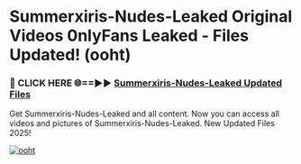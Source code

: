 # Summerxiris-Nudes-Leaked Original Videos 0nlyFans Leaked - Files Updated! (ooht)

<h3>🔴 CLICK HERE 🌐==►► <a href="https://tinyurl.com/4mcuefdz" rel="nofollow">Summerxiris-Nudes-Leaked Updated Files</a></h3>

Get Summerxiris-Nudes-Leaked and all content. Now you can access all videos and pictures of Summerxiris-Nudes-Leaked. New Updated Files 2025!

[![ooht](https://i.imgur.com/StAQSOY.gif)](https://tinyurl.com/4mcuefdz)
